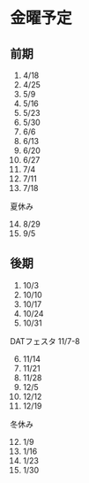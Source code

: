 # 金曜予定

## 前期

1. 4/18
2. 4/25
3. 5/9
4. 5/16
5. 5/23
6. 5/30
7. 6/6
8. 6/13
9. 6/20
10. 6/27
11. 7/4
12. 7/11
13. 7/18

夏休み

14. 8/29
15. 9/5

## 後期

1. 10/3
2. 10/10
3. 10/17
4. 10/24
5. 10/31

DATフェスタ 11/7-8

6. 11/14
7. 11/21
8. 11/28
9. 12/5
10. 12/12
11. 12/19

冬休み

12. 1/9
13. 1/16
14. 1/23
15. 1/30
